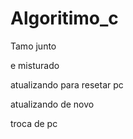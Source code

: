 # Algoritimo_c

Tamo junto

e misturado

atualizando para resetar pc

atualizando de novo

troca de pc